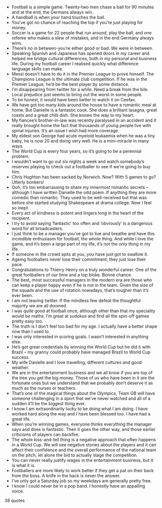  - Football is a simple game. Twenty-two men chase a ball for 90 minutes and at the end, the Germans always win.
 - A handball is when your hand touches the ball.
 - You’ve got no chance of reaching the top if you’re just playing for money.
 - Soccer is a game for 22 people that run around, play the ball, and one referee who makes a slew of mistakes, and in the end Germany always wins.
 - There’s no in between-you’re either good or bad. We were in between.
 - Speaking Spanish and Japanese has opened doors in my career and helped me bridge cultural differences, both in my personal and business life. During my football career I realised quickly what difference language skills can make.
 - Messi doesn’t have to do it in the Premier League to prove himself. The Champions League is the ultimate club competition. If he was in the Premier League, he’d be the best player by some distance.
 - I’m disappearing from twitter for a while. Need a break from the bile. Local prejudice just seems to bring out the worst in some people.
 - To be honest, it would have been better to watch it on Ceefax.
 - We have got too many kids around the house to have a romantic meal at home. But Danielle is a fantastic cook. She does a brilliant lasagna, great roasts and a great chilli dish. She knows the way to my heart.
 - My fiancee’s brother-in-law was recently paralysed in an accident and it really brought home the fact that thousands of young people live with spinal injuries. It’s an issue I wish had more coverage.
 - My eldest son George had acute myeloid leukaemia when he was a tiny baby, he is now 20 and doing very well. He is a mini-miracle in many ways.
 - The World Cup is every four years, so it’s going to be a perennial problem.
 - I wouldn’t want to go out six nights a week and watch somebody’s reserves playing to check out a footballer to see if we’re going to buy him.
 - Chris Hughton has been sacked by Norwich. Now? With 5 games to go? Utterly bonkers!
 - Ooh, it’s too embarrassing to share my innermost romantic secrets – although I have written Danielle the odd poem. If anything they are more comedic than romantic. They used to be well-received but that was before she started studying Shakespeare at drama college. Now I feel so inept.
 - Every act of kindness is potent and lingers long in the heart of the recipient.
 - I try to avoid saying ‘fantastic’ too often and ‘obviously’ is a dangerous word for all broadcasters.
 - I just think to be a manager you’ve got to live and breathe and have this incredible enthusiasm for football, the whole thing. And while I love the game, and it’s been a large part of my life, it’s not the only thing in my life.
 - If someone in the crowd spits at you, you have just got to swallow it.
 - Ageing footballers never lose their commitment; they just lose their pace.
 - Congratulations to Thierry Henry on a truly wonderful career. One of the great footballers of our time and a top bloke. Bonne chance.
 - The best, most successful managers in the modern era are those who can keep a player happy even if he is not in the team. Given the size of the squads and the use of rotation nowadays, that’s tougher than it’s ever been.
 - I am not leaving twitter. If the mindless few defeat the thoughtful majority we are all doomed.
 - I was quite good at football once, although other than that my speciality would be maths. I’m great at sudokus and find all the spin-off games pretty easy too.
 - The truth is I don’t feel too bad for my age. I actually have a better shape now than I used to.
 - I was only interested in scoring goals. I wasn’t interested in anything else.
 - He’s got great credentials by winning the World Cup but he did it with Brazil – my granny could probably have managed Brazil to World Cup success.
 - My wife Danielle and I love travelling, different cultures and good weather.
 - We are in the entertainment business and we all know if you are top of the tree you get the big money. Those of us who have been in it are the fortunate ones but we understand that we probably don’t deserve it as much as the nurses or teachers.
 - That’s one of the magical things about the Olympics, Team GB will have someone challenging in a sport that we’ve never watched and all of a sudden it’ll be the biggest thing ever.
 - I know I am extraordinarily lucky to be doing what I am doing. I have worked hard along the way and I have been blessed too. I have had a great life.
 - When you’re winning games, everyone thinks everything the manager says and does is fantastic. Then it goes the other way, and those earlier criticisms of players can backfire.
 - The whole kiss-and-tell thing is a negative approach that often happens in a World Cup. We will see negative stories about the players and it can affect their confidence and the overall performance of the national team on the pitch, let alone the bid to actually stage the competition.
 - You can never really justify wages in the entertainment business, but it is what it is.
 - Footballers are more likely to work better if they get a pat on their back from the boss. A knife in the back is never the answer.
 - I’ve only got a Saturday job so my weekdays are generally pretty free.
 - I know I could never be in a pop band. I honestly have an appalling voice.

38 quotes